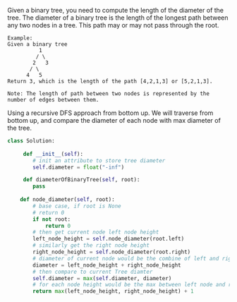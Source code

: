 Given a binary tree, you need to compute the length of the diameter of the tree. The diameter of a binary tree is the length of the longest path between any two nodes in a tree. This path may or may not pass through the root.

```
Example:
Given a binary tree
          1
         / \
        2   3
       / \     
      4   5    
Return 3, which is the length of the path [4,2,1,3] or [5,2,1,3].

Note: The length of path between two nodes is represented by the number of edges between them.
```


Using a recursive DFS approach from bottom up. We will traverse from bottom up, and compare the diameter 
of each node with max diameter of the tree.

```python
class Solution:
    
     def __init__(self):
        # init an attribute to store tree diameter
        self.diameter = float("-inf")

     def diameterOfBinaryTree(self, root):
        pass
    
    def node_diameter(self, root):
        # base case, if root is None
        # return 0 
        if not root:
            return 0 
        # then get current node left node height
        left_node_height = self.node_diameter(root.left)
        # similarly get the right node height
        right_node_height = self.node_diameter(root.right)
        # diameter of current node would be the combine of left and right node height
        diameter = left_node_height + right_node_height
        # then compare to current Tree diamter 
        self.diameter = max(self.diameter, diameter) 
        # for each node height would be the max between left node and right node plus 1 
        return max(left_node_height, right_node_height) + 1



```